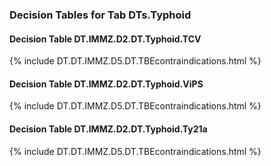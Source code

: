 ### Decision Tables for Tab  DTs.Typhoid
#### Decision Table DT.IMMZ.D2.DT.Typhoid.TCV
{% include DT.DT.IMMZ.D5.DT.TBEcontraindications.html %}
#### Decision Table DT.IMMZ.D2.DT.Typhoid.ViPS
{% include DT.DT.IMMZ.D5.DT.TBEcontraindications.html %}
#### Decision Table DT.IMMZ.D2.DT.Typhoid.Ty21a
{% include DT.DT.IMMZ.D5.DT.TBEcontraindications.html %}

